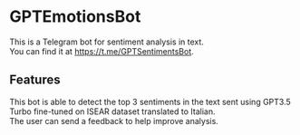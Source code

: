 # GPTEmotionsBot
This is a Telegram bot for sentiment analysis in text.<br>
You can find it at https://t.me/GPTSentimentsBot.

## Features
This bot is able to detect the top 3 sentiments in the text sent using GPT3.5 Turbo fine-tuned on ISEAR dataset translated to Italian.<br>
The user can send a feedback to help improve analysis.

